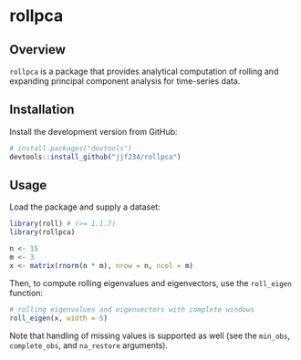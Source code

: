 # rollpca

## Overview

`rollpca` is a package that provides analytical computation of rolling and expanding principal component analysis for time-series data.

## Installation

Install the development version from GitHub:

``` r
# install.packages("devtools")
devtools::install_github("jjf234/rollpca")
```

## Usage

Load the package and supply a dataset:

``` r
library(roll) # (>= 1.1.7)
library(rollpca)

n <- 15
m <- 3
x <- matrix(rnorm(n * m), nrow = n, ncol = m)
```
Then, to compute rolling eigenvalues and eigenvectors, use the `roll_eigen` function:

```r
# rolling eigenvalues and eigenvectors with complete windows
roll_eigen(x, width = 5)
```

Note that handling of missing values is supported as well (see the `min_obs`, `complete_obs`, and `na_restore` arguments).